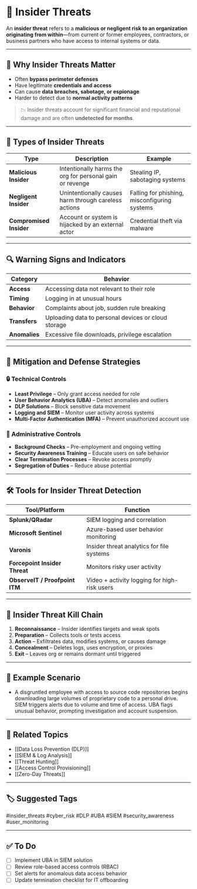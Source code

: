# 🧠 Insider Threats

An **insider threat** refers to a **malicious or negligent risk to an organization originating from within**—from current or former employees, contractors, or business partners who have access to internal systems or data.

---

## 🎯 Why Insider Threats Matter

- Often **bypass perimeter defenses**
- Have legitimate **credentials and access**
- Can cause **data breaches, sabotage, or espionage**
- Harder to detect due to **normal activity patterns**

> 📉 Insider threats account for significant financial and reputational damage and are often **undetected for months**.

---

## 🧱 Types of Insider Threats

| Type                 | Description                                          | Example                                   |
|----------------------|------------------------------------------------------|-------------------------------------------|
| **Malicious Insider**| Intentionally harms the org for personal gain or revenge | Stealing IP, sabotaging systems            |
| **Negligent Insider**| Unintentionally causes harm through careless actions | Falling for phishing, misconfiguring systems |
| **Compromised Insider**| Account or system is hijacked by an external actor | Credential theft via malware               |

---

## 🔍 Warning Signs and Indicators

| Category       | Behavior                                             |
|----------------|------------------------------------------------------|
| **Access**     | Accessing data not relevant to their role           |
| **Timing**     | Logging in at unusual hours                         |
| **Behavior**   | Complaints about job, sudden rule breaking          |
| **Transfers**  | Uploading data to personal devices or cloud storage |
| **Anomalies**  | Excessive file downloads, privilege escalation      |

---

## 🔐 Mitigation and Defense Strategies

### 🔒 Technical Controls
- **Least Privilege** – Only grant access needed for role
- **User Behavior Analytics (UBA)** – Detect anomalies and outliers
- **DLP Solutions** – Block sensitive data movement
- **Logging and SIEM** – Monitor user activity across systems
- **Multi-Factor Authentication (MFA)** – Prevent unauthorized account use

### 📜 Administrative Controls
- **Background Checks** – Pre-employment and ongoing vetting
- **Security Awareness Training** – Educate users on safe behavior
- **Clear Termination Processes** – Revoke access promptly
- **Segregation of Duties** – Reduce abuse potential

---

## 🛠 Tools for Insider Threat Detection

| Tool/Platform         | Function                                      |
|------------------------|-----------------------------------------------|
| **Splunk/QRadar**      | SIEM logging and correlation                  |
| **Microsoft Sentinel** | Azure-based user behavior monitoring          |
| **Varonis**            | Insider threat analytics for file systems     |
| **Forcepoint Insider Threat** | Monitors risky user activity         |
| **ObserveIT / Proofpoint ITM** | Video + activity logging for high-risk users |

---

## 🧠 Insider Threat Kill Chain

1. **Reconnaissance** – Insider identifies targets and weak spots
2. **Preparation** – Collects tools or tests access
3. **Action** – Exfiltrates data, modifies systems, or causes damage
4. **Concealment** – Deletes logs, uses encryption, or proxies
5. **Exit** – Leaves org or remains dormant until triggered

---

## 📘 Example Scenario

- A disgruntled employee with access to source code repositories begins downloading large volumes of proprietary code to a personal drive. SIEM triggers alerts due to volume and time of access. UBA flags unusual behavior, prompting investigation and account suspension.

---

## 🔗 Related Topics

- [[Data Loss Prevention (DLP)]]
- [[SIEM & Log Analysis]]
- [[Threat Hunting]]
- [[Access Control Provisioning]]
- [[Zero-Day Threats]]

---

## 🏷 Suggested Tags

#insider_threats #cyber_risk #DLP #UBA #SIEM #security_awareness #user_monitoring

---

## ✅ To Do

- [ ] Implement UBA in SIEM solution
- [ ] Review role-based access controls (RBAC)
- [ ] Set alerts for anomalous data access behavior
- [ ] Update termination checklist for IT offboarding
